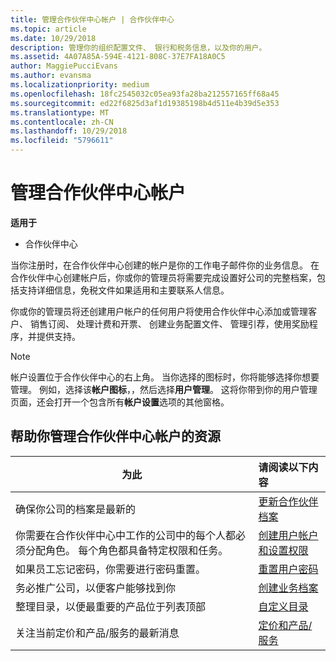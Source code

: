 ```yaml
---
title: 管理合作伙伴中心帐户 | 合作伙伴中心
ms.topic: article
ms.date: 10/29/2018
description: 管理你的组织配置文件、 银行和税务信息，以及你的用户。
ms.assetid: 4A07A85A-594E-4121-808C-37E7FA18A0C5
author: MaggiePucciEvans
ms.author: evansma
ms.localizationpriority: medium
ms.openlocfilehash: 18fc2545032c05ea93fa28ba212557165ff68a45
ms.sourcegitcommit: ed22f6825d3af1d19385198b4d511e4b39d5e353
ms.translationtype: MT
ms.contentlocale: zh-CN
ms.lasthandoff: 10/29/2018
ms.locfileid: "5796611"
---
```

# <a name="manage-your-partner-center-account"></a>管理合作伙伴中心帐户

**适用于**

-  合作伙伴中心

当你注册时，在合作伙伴中心创建的帐户是你的工作电子邮件你的业务信息。 在合作伙伴中心创建帐户后，你或你的管理员将需要完成设置好公司的完整档案，包括支持详细信息，免税文件如果适用和主要联系人信息。 

你或你的管理员将还创建用户帐户的任何用户将使用合作伙伴中心添加或管理客户、 销售订阅、 处理计费和开票、 创建业务配置文件、 管理引荐，使用奖励程序，并提供支持。

>[!NOTE]
>帐户设置位于合作伙伴中心的右上角。 当你选择的图标时，你将能够选择你想要管理。 例如，选择该**帐户图标**，，然后选择**用户管理**。 这将你带到你的用户管理页面，还会打开一个包含所有**帐户设置**选项的其他窗格。


## <a name="resources-to-help-you-manage-your-partner-center-account"></a>帮助你管理合作伙伴中心帐户的资源

|**为此**   |**请阅读以下内容**   |
|-----------------------|:-----------------------|
|确保你公司的档案是最新的   |[更新合作伙伴档案](update-your-partner-profile.md)|
|你需要在合作伙伴中心中工作的公司中的每个人都必须分配角色。 每个角色都具备特定权限和任务。|[创建用户帐户和设置权限](create-user-accounts-and-set-permissions.md)|
|如果员工忘记密码，你需要进行密码重置。  |[重置用户密码](reset-a-user-password.md)|
|务必推广公司，以便客户能够找到你   |[创建业务档案](create-a-marketing-profile.md)|
|整理目录，以便最重要的产品位于列表顶部   |[自定义目录](customize-the-catalog.md)|
|关注当前定价和产品/服务的最新消息   |[定价和产品/服务](pricing-and-offers.md)|













 

 



